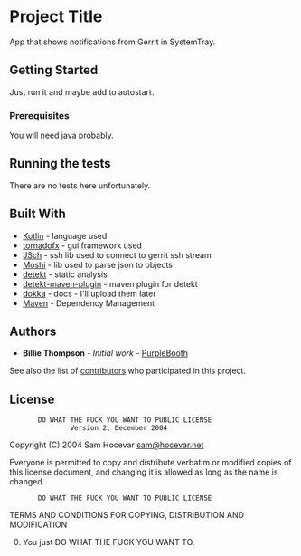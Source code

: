 # Project Title

App that shows notifications from Gerrit in SystemTray.

## Getting Started

Just run it and maybe add to autostart.

### Prerequisites

You will need java probably.


## Running the tests

There are no tests here unfortunately.

## Built With

* [Kotlin](https://kotlinlang.org/) - language used
* [tornadofx](https://github.com/edvin/tornadofx) - gui framework used
* [JSch](http://www.jcraft.com/jsch/) - ssh lib used to connect to gerrit ssh stream
* [Moshi](https://github.com/square/moshi) - lib used to parse json to objects
* [detekt](https://github.com/arturbosch/detekt) - static analysis
* [detekt-maven-plugin](https://github.com/Ozsie/detekt-maven-plugin) - maven plugin for detekt
* [dokka](https://github.com/Kotlin/dokka) - docs - I'll upload them later
* [Maven](https://maven.apache.org/) - Dependency Management


## Authors

* **Billie Thompson** - *Initial work* - [PurpleBooth](https://github.com/PurpleBooth)

See also the list of [contributors](https://github.com/your/project/contributors) who participated in this project.

## License

           DO WHAT THE FUCK YOU WANT TO PUBLIC LICENSE
                   Version 2, December 2004

Copyright (C) 2004 Sam Hocevar <sam@hocevar.net>

Everyone is permitted to copy and distribute verbatim or modified
copies of this license document, and changing it is allowed as long
as the name is changed.

           DO WHAT THE FUCK YOU WANT TO PUBLIC LICENSE
  TERMS AND CONDITIONS FOR COPYING, DISTRIBUTION AND MODIFICATION

 0. You just DO WHAT THE FUCK YOU WANT TO.

